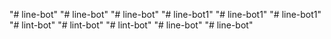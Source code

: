 "# line-bot" 
"# line-bot" 
"# line-bot" 
"# line-bot1" 
"# line-bot1" 
"# line-bot1" 
"# lint-bot" 
"# lint-bot" 
"# lint-bot" 
"# line-bot" 
"# line-bot" 
